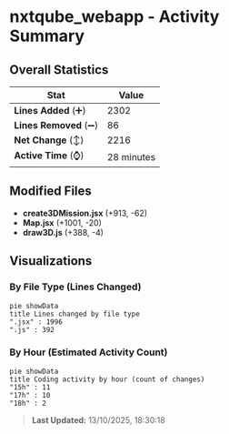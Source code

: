 # nxtqube_webapp - Activity Summary 

## Overall Statistics

| Stat                   | Value                                                             |
| ---------------------- | ----------------------------------------------------------------- |
| **Lines Added** (➕)   | 2302                                          |
| **Lines Removed** (➖) | 86                                        |
| **Net Change** (↕)    | 2216                |
| **Active Time** (⌚)   | 28 minutes |


## Modified Files
- **create3DMission.jsx** (+913, -62)
- **Map.jsx** (+1001, -20)
- **draw3D.js** (+388, -4)

## Visualizations

### By File Type (Lines Changed)

```mermaid
pie showData
title Lines changed by file type
".jsx" : 1996
".js" : 392
```

### By Hour (Estimated Activity Count)

```mermaid
pie showData
title Coding activity by hour (count of changes)
"15h" : 11
"17h" : 10
"18h" : 2
```


> **Last Updated:** 13/10/2025, 18:30:18